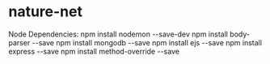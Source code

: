 # nature-net

Node Dependencies:
npm install nodemon --save-dev
npm install body-parser --save
npm install mongodb --save
npm install ejs --save
npm install express --save
npm install method-override --save
